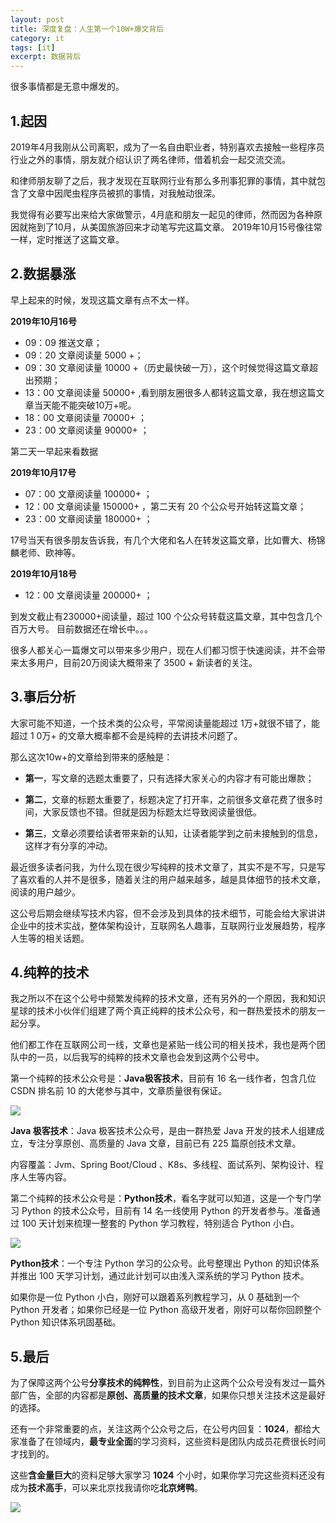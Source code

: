 ```yaml
---
layout: post
title: 深度复盘：人生第一个10W+爆文背后
category: it
tags: [it]
excerpt: 数据背后
---
```


很多事情都是无意中爆发的。

## 1.起因

2019年4月我刚从公司离职，成为了一名自由职业者，特别喜欢去接触一些程序员行业之外的事情，朋友就介绍认识了两名律师，借着机会一起交流交流。

和律师朋友聊了之后，我才发现在互联网行业有那么多刑事犯罪的事情，其中就包含了文章中因爬虫程序员被抓的事情，对我触动很深。

我觉得有必要写出来给大家做警示，4月底和朋友一起见的律师，然而因为各种原因就拖到了10月，从美国旅游回来才动笔写完这篇文章。
2019年10月15号像往常一样，定时推送了这篇文章。

## 2.数据暴涨

早上起来的时候，发现这篇文章有点不太一样。

**2019年10月16号**

- 09：09 推送文章；  
- 09：20 文章阅读量  5000 +；  
- 09：30 文章阅读量 10000 +（历史最快破一万），这个时候觉得这篇文章超出预期；  
- 13：00 文章阅读量  50000+ ,看到朋友圈很多人都转这篇文章，我在想这篇文章当天能不能突破10万+呢。  
- 18：00  文章阅读量  70000+ ；  
- 23：00  文章阅读量  90000+ ；  

第二天一早起来看数据

**2019年10月17号**

- 07：00  文章阅读量  100000+ ；
- 12：00  文章阅读量  150000+ ，第二天有 20 个公众号开始转这篇文章；
- 23：00 文章阅读量    180000+ ；

17号当天有很多朋友告诉我，有几个大佬和名人在转发这篇文章，比如曹大、杨锦麟老师、欧神等。

**2019年10月18号**

- 12：00  文章阅读量  200000+ ；

到发文截止有230000+阅读量，超过 100 个公众号转载这篇文章，其中包含几个百万大号。
目前数据还在增长中。。。

很多人都关心一篇爆文可以带来多少用户，现在人们都习惯于快速阅读，并不会带来太多用户，目前20万阅读大概带来了 3500 + 新读者的关注。

## 3.事后分析

大家可能不知道，一个技术类的公众号，平常阅读量能超过 1万+就很不错了，能超过  1 0万+ 的文章大概率都不会是纯粹的去讲技术问题了。

那么这次10w+的文章给到带来的感触是：

- **第一**，写文章的选题太重要了，只有选择大家关心的内容才有可能出爆款；

- **第二**，文章的标题太重要了，标题决定了打开率，之前很多文章花费了很多时间，大家反馈也不错。但就是因为标题太烂导致阅读量很低。

- **第三**，文章必须要给读者带来新的认知，让读者能学到之前未接触到的信息，这样才有分享的冲动。

最近很多读者问我，为什么现在很少写纯粹的技术文章了，其实不是不写，只是写了喜欢看的人并不是很多，随着关注的用户越来越多，越是具体细节的技术文章，阅读的用户越少。

这公号后期会继续写技术内容，但不会涉及到具体的技术细节，可能会给大家讲讲企业中的技术实战，整体架构设计，互联网名人趣事，互联网行业发展趋势，程序人生等的相关话题。

## 4.纯粹的技术

我之所以不在这个公号中频繁发纯粹的技术文章，还有另外的一个原因，我和知识星球的技术小伙伴们组建了两个真正纯粹的技术公众号，和一群热爱技术的朋友一起分享。

他们都工作在互联网公司一线，文章也是紧贴一线公司的相关技术，我也是两个团队中的一员，以后我写的纯粹的技术文章也会发到这两个公号中。

第一个纯粹的技术公众号是：**Java极客技术**，目前有 16 名一线作者，包含几位 CSDN 排名前 10 的大佬参与其中，文章质量很有保证。

![](http://favorites.ren/assets/images/2019/it/fupan01.png)

**Java 极客技术**：Java 极客技术公众号，是由一群热爱 Java 开发的技术人组建成立，专注分享原创、高质量的 Java 文章，目前已有 225 篇原创技术文章。

内容覆盖：Jvm、Spring Boot/Cloud 、K8s、多线程、面试系列、架构设计、程序人生等内容。

第二个纯粹的技术公众号是：**Python技术**，看名字就可以知道，这是一个专门学习 Python 的技术公众号，目前有 14 名一线使用 Python 的开发者参与。准备通过 100 天计划来梳理一整套的 Python 学习教程，特别适合 Python 小白。

![](http://favorites.ren/assets/images/2019/it/fupan02.png)

**Python技术**：一个专注 Python 学习的公众号。此号整理出 Python 的知识体系并推出 100 天学习计划，通过此计划可以由浅入深系统的学习 Python 技术。

如果你是一位 Python 小白，刚好可以跟着系列教程学习，从 0 基础到一个 Python 开发者；如果你已经是一位 Python 高级开发者，刚好可以帮你回顾整个 Python 知识体系巩固基础。

## 5.最后

为了保障这两个公号**分享技术的纯粹性**，到目前为止这两个公众号没有发过一篇外部广告，全部的内容都是**原创、高质量的技术文章**，如果你只想关注技术这是最好的选择。

还有一个非常重要的点，关注这两个公众号之后，在公号内回复：**1024**，都给大家准备了在领域内，**最专业全面**的学习资料，这些资料是团队内成员花费很长时间才找到的。

这些**含金量巨大**的资料足够大家学习 **1024** 个小时，如果你学习完这些资料还没有成为**技术高手**，可以来北京找我请你吃**北京烤鸭**。

![](http://favorites.ren/assets/images/2019/it/fupan03.gif)